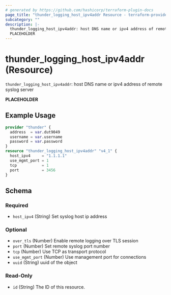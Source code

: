 ```yaml
---
# generated by https://github.com/hashicorp/terraform-plugin-docs
page_title: "thunder_logging_host_ipv4addr Resource - terraform-provider-thunder"
subcategory: ""
description: |-
  thunder_logging_host_ipv4addr: host DNS name or ipv4 address of remote syslog server
  PLACEHOLDER
---
```


# thunder_logging_host_ipv4addr (Resource)

`thunder_logging_host_ipv4addr`: host DNS name or ipv4 address of remote syslog server

__PLACEHOLDER__

## Example Usage

```terraform
provider "thunder" {
  address  = var.dut9049
  username = var.username
  password = var.password
}
resource "thunder_logging_host_ipv4addr" "v4_1" {
  host_ipv4     = "1.1.1.1"
  use_mgmt_port = 1
  tcp           = 1
  port          = 3456
}
```

<!-- schema generated by tfplugindocs -->
## Schema

### Required

- `host_ipv4` (String) Set syslog host ip address

### Optional

- `over_tls` (Number) Enable remote logging over TLS session
- `port` (Number) Set remote syslog port number
- `tcp` (Number) Use TCP as transport protocol
- `use_mgmt_port` (Number) Use management port for connections
- `uuid` (String) uuid of the object

### Read-Only

- `id` (String) The ID of this resource.


